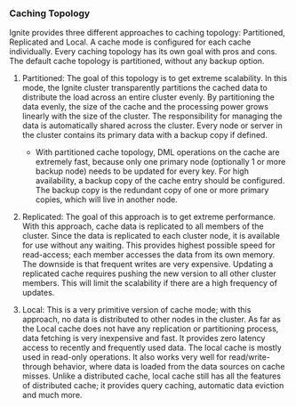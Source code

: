 
### Caching Topology

Ignite provides three different approaches to caching topology: Partitioned, Replicated and Local. A cache mode is configured for each cache individually. Every caching topology has its own goal with pros and cons. The default cache topology is partitioned, without any backup option.

1. Partitioned: The goal of this topology is to get extreme scalability. In this mode, the Ignite cluster transparently partitions the cached data to distribute the load across an entire cluster evenly. By partitioning the data evenly, the size of the cache and the processing power grows linearly with the size of the cluster. The responsibility for managing the data is automatically shared across the cluster. Every node or server in the cluster contains its primary data with a backup copy if defined.
   - With partitioned cache topology, DML operations on the cache are extremely fast, because only one primary node (optionally 1 or more backup node) needs to be updated for every key. For high availability, a backup copy of the cache entry should be configured. The backup copy is the redundant copy of one or more primary copies, which will live in another node.

2. Replicated: The goal of this approach is to get extreme performance. With this approach, cache data is replicated to all members of the cluster. Since the data is replicated to each cluster node, it is available for use without any waiting. This provides highest possible speed for read-access; each member accesses the data from its own memory. The downside is that frequent writes are very expensive. Updating a replicated cache requires pushing the new version to all other cluster members. This will limit the scalability if there are a high frequency of updates.

3. Local: This is a very primitive version of cache mode; with this approach, no data is distributed to other nodes in the cluster. As far as the Local cache does not have any replication or partitioning process, data fetching is very inexpensive and fast. It provides zero latency access to recently and frequently used data. The local cache is mostly used in read-only operations. It also works very well for read/write-through behavior, where data is loaded from the data sources on cache misses. Unlike a distributed cache, local cache still has all the features of distributed cache; it provides query caching, automatic data eviction and much more.
